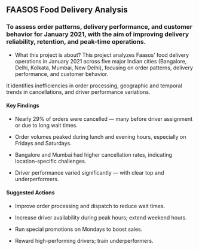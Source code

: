 ## FAASOS Food Delivery Analysis
### To assess order patterns, delivery performance, and customer behavior for January 2021, with the aim of improving delivery reliability, retention, and peak-time operations.
- What this project is about?
This project analyzes Faasos’ food delivery operations in January 2021 across five major Indian cities (Bangalore, Delhi, Kolkata, Mumbai, New Delhi), focusing on order patterns, delivery performance, and customer behavior.

It identifies inefficiencies in order processing, geographic and temporal trends in cancellations, and driver performance variations.

#### Key Findings
- Nearly 29% of orders were cancelled — many before driver assignment or due to long wait times.

- Order volumes peaked during lunch and evening hours, especially on Fridays and Saturdays.

- Bangalore and Mumbai had higher cancellation rates, indicating location-specific challenges.

- Driver performance varied significantly — with clear top and underperformers.

#### Suggested Actions
- Improve order processing and dispatch to reduce wait times.

- Increase driver availability during peak hours; extend weekend hours.

- Run special promotions on Mondays to boost sales.

- Reward high-performing drivers; train underperformers.

